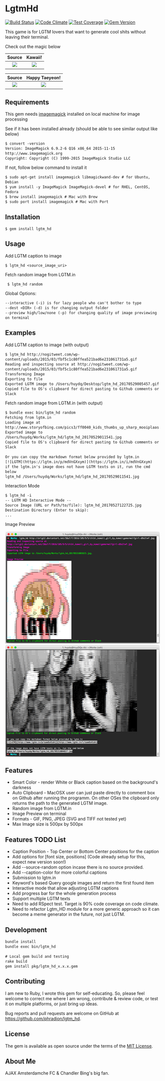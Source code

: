 # LgtmHd
[![Build Status](https://travis-ci.org/phradion/lgtm_hd.svg?branch=master)](https://travis-ci.org/phradion/lgtm_hd)
[![Code Climate](https://codeclimate.com/github/phradion/lgtm_hd/badges/gpa.svg)](https://codeclimate.com/github/phradion/lgtm_hd)
[![Test Coverage](https://codeclimate.com/github/phradion/lgtm_hd/badges/coverage.svg)](https://codeclimate.com/github/phradion/lgtm_hd/coverage)
[![Gem Version](https://badge.fury.io/rb/lgtm_hd.svg)](https://badge.fury.io/rb/lgtm_hd)

This game is for LGTM lovers that want to generate cool shits without leaving their terminal.

Check out the magic below

Source             |  Kawaii!
:-------------------------:|:-------------------------:
![](./images/example_1_before.gif?raw=true)  |  ![](./images/example_1_after.gif?raw=true)

Source             |  Happy Taeyeon!
:-------------------------:|:-------------------------:
![](./images/example_2_before.png?raw=true)  |  ![](./images/example_2_after.jpg?raw=true)

## Requirements

This gem needs [imagemagick](https://www.imagemagick.org/) installed on local machine for image processing

See if it has been installed already (should be able to see similar output like below)
```{r, engine='sh'}
$ convert -version
Version: ImageMagick 6.9.2-6 Q16 x86_64 2015-11-15 http://www.imagemagick.org
Copyright: Copyright (C) 1999-2015 ImageMagick Studio LLC
```
If not, follow below command to install it
```{r, engine='sh'}
$ sudo apt-get install imagemagick libmagickwand-dev # for Ubuntu, Debian
$ yum install -y ImageMagick ImageMagick-devel # for RHEL, CentOS, Fedora
$ brew install imagemagick # Mac with Brew
$ sudo port install imagemagick # Mac with Port
```

## Installation
```{r, engine='sh'}
$ gem install lgtm_hd
```

## Usage

Add LGTM caption to image
```{r, engine='sh'}
$ lgtm_hd <source_image_uri>
```    
Fetch random image from LGTM.in    
```{r, engine='sh'}
 $ lgtm_hd random 
```
Global Options: 
```{r, engine='sh'}
--interactive (-i) is for lazy people who can't bother to type
--dest <DIR> (-d) is for changing output folder
--preview high/low/none (-p) for changing quality of image previewing on terminal
```    

## Examples 
Add LGTM caption to image (with output)
```{r, engine='sh'}
$ lgtm_hd http://nogitweet.com/wp-content/uploads/2015/03/fbf5c1c80ffea521bad6e231061731a5.gif
Reading and inspecting source at http://nogitweet.com/wp-content/uploads/2015/03/fbf5c1c80ffea521bad6e231061731a5.gif
Transforming Image
Exporting to file
Exported LGTM image to /Users/huydq/Desktop/lgtm_hd_20170529005457.gif
Copied file to OS's clipboard for direct pasting to Github comments or Slack
```
Fetch random image from LGTM.in (with output)
```{r, engine='sh'}    
$ bundle exec bin/lgtm_hd random
Fetching from lgtm.in
Loading image at http://www.storyofbing.com/pics3/ff0040_kids_thumbs_up_sharp_mooiplaas.jpg
Exported image to /Users/huydq/Works/lgtm_hd/lgtm_hd_20170529011541.jpg
Copied file to OS's clipboard for direct pasting to Github comments or Slack

Or you can copy the markdown format below provided by lgtm.in
[![LGTM](https://lgtm.in/p/mdVnGXxym)](https://lgtm.in/i/mdVnGXxym)
if the lgtm.in's image does not have LGTM texts on it, run the cmd below
lgtm_hd /Users/huydq/Works/lgtm_hd/lgtm_hd_20170529011541.jpg
```   
    
Interaction Mode
```{r, engine='sh'} 
$ lgtm_hd -i
-- LGTM HD Interactive Mode --
Source Image (URL or Path/to/file): lgtm_hd_20170527122725.jpg
Destination Directory (Enter to skip):
...
```
Image Preview

![](./images/preview_kawaii.png?raw=true)
![](./images/preview_random.png?raw=true)

## Features

* Smart Color - render White or Black caption based on the background\'s darkness
* Auto Clipboard - MacOSX user can just paste directly to comment box on Github after running the programm. On other OSes the clipboard only returns the path to the generated LGTM image.
* Random image from LGTM.in
* Image Preview on terminal
* Formats - GIF, PNG, JPEG (SVG and TIFF not tested yet)
* Max Image size is 500px by 500px


## Features TODO List
* Caption Position - Top Center or Bottom Center positions for the caption
* Add options for \[font size, positions\] (Code already setup for this, expect new version soon!)
* Add --source-random option incase there is no source provided.
* Add --caption-color for more colorful captions
* Submission to lgtm.in
* Keyword's based Query google images and return the first found item
* Interactive mode that allow adjusting LGTM captions
* Add progress bar for the whole generation process
* Support multiple LGTM texts
* Need to add RSpect test. Target is 90% code coverage on code climate.
* Need to refactor Lgtm_HD module for a more generic approach so it can become a meme generator in the future, not just LGTM.

## Development
```{r, engine='sh'} 
bundle install
bundle exec bin/lgtm_hd 

# Local gem build and testing
rake build
gem install pkg/lgtm_hd_x.x.x.gem
```

## Contributing

I am new to Ruby, I wrote this gem for self-educating. So, please feel welcome to correct me where I am wrong, contribute & review code, or test it on multiple platforms, or just bring up ideas.

Bug reports and pull requests are welcome on GitHub at https://github.com/phradion/lgtm_hd.

## License

The gem is available as open source under the terms of the [MIT License](http://opensource.org/licenses/MIT).


## About Me

AJAX Amsterdamche FC & Chandler Bing's big fan.
